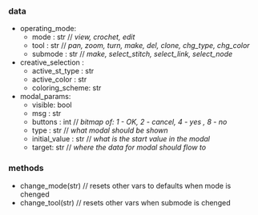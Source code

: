### data
* operating_mode:
	* mode : str // *view, crochet, edit*
	* tool : str // *pan, zoom, turn, make, del, clone, chg_type, chg_color*
	* submode : str // *make, select_stitch, select_link, select_node*
* creative_selection :
	* active_st_type : str
	* active_color : str
	* coloring_scheme: str
* modal_params:
	* visible: bool
	* msg  : str
	* buttons : int // *bitmap of: 1 - OK, 2 - cancel, 4 - yes , 8 - no*
	* type : str // *what modal should be shown*
	* initial_value : str // *what is the start value in the modal*
	* target: str // *where the data for modal should flow to*
### methods
* change_mode(str) // resets other vars to defaults when mode is chenged
* change_tool(str) // resets other vars when submode is chenged